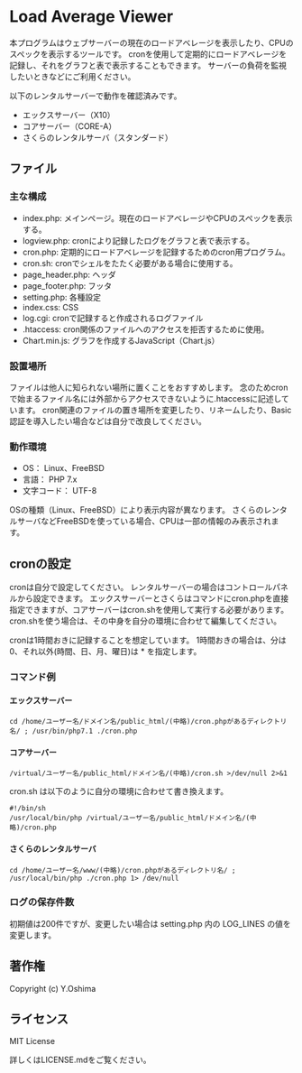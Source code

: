 # Load Average Viewer
本プログラムはウェブサーバーの現在のロードアベレージを表示したり、CPUのスペックを表示するツールです。
cronを使用して定期的にロードアベレージを記録し、それをグラフと表で表示することもできます。
サーバーの負荷を監視したいときなどにご利用ください。

以下のレンタルサーバーで動作を確認済みです。
* エックスサーバー（X10）
* コアサーバー（CORE-A）
* さくらのレンタルサーバ（スタンダード）



## ファイル
### 主な構成
* index.php: メインページ。現在のロードアベレージやCPUのスペックを表示する。
* logview.php: cronにより記録したログをグラフと表で表示する。
* cron.php: 定期的にロードアベレージを記録するためのcron用プログラム。
* cron.sh: cronでシェルをたたく必要がある場合に使用する。
* page_header.php: ヘッダ
* page_footer.php: フッタ
* setting.php: 各種設定
* index.css: CSS
* log.cgi: cronで記録すると作成されるログファイル
* .htaccess: cron関係のファイルへのアクセスを拒否するために使用。
* Chart.min.js: グラフを作成するJavaScript（Chart.js）


### 設置場所
ファイルは他人に知られない場所に置くことをおすすめします。
念のためcronで始まるファイル名には外部からアクセスできないように.htaccessに記述しています。
cron関連のファイルの置き場所を変更したり、リネームしたり、Basic認証を導入したい場合などは自分で改良してください。



### 動作環境
* OS： Linux、FreeBSD
* 言語： PHP 7.x
* 文字コード： UTF-8

OSの種類（Linux、FreeBSD）により表示内容が異なります。
さくらのレンタルサーバなどFreeBSDを使っている場合、CPUは一部の情報のみ表示されます。



## cronの設定
cronは自分で設定してください。
レンタルサーバーの場合はコントロールパネルから設定できます。
エックスサーバーとさくらはコマンドにcron.phpを直接指定できますが、コアサーバーはcron.shを使用して実行する必要があります。
cron.shを使う場合は、その中身を自分の環境に合わせて編集してください。

cronは1時間おきに記録することを想定しています。
1時間おきの場合は、分は 0、それ以外(時間、日、月、曜日)は * を指定します。

### コマンド例
#### エックスサーバー
```
cd /home/ユーザー名/ドメイン名/public_html/(中略)/cron.phpがあるディレクトリ名/ ; /usr/bin/php7.1 ./cron.php
```

#### コアサーバー
```
/virtual/ユーザー名/public_html/ドメイン名/(中略)/cron.sh >/dev/null 2>&1
```

cron.sh は以下のように自分の環境に合わせて書き換えます。

```
#!/bin/sh
/usr/local/bin/php /virtual/ユーザー名/public_html/ドメイン名/(中略)/cron.php
```

#### さくらのレンタルサーバ
```
cd /home/ユーザー名/www/(中略)/cron.phpがあるディレクトリ名/ ; /usr/local/bin/php ./cron.php 1> /dev/null
```



### ログの保存件数
初期値は200件ですが、変更したい場合は setting.php 内の LOG_LINES の値を変更します。



## 著作権
Copyright (c) Y.Oshima



## ライセンス
MIT License

詳しくはLICENSE.mdをご覧ください。
